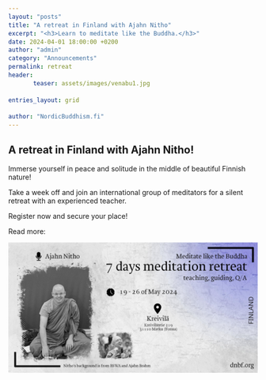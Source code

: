 ```yaml
---
layout: "posts"
title: "A retreat in Finland with Ajahn Nitho"
excerpt: "<h3>Learn to meditate like the Buddha.</h3>"
date: 2024-04-01 18:00:00 +0200
author: "admin"
category: "Announcements"
permalink: retreat
header: 
       teaser: assets/images/venabu1.jpg

entries_layout: grid

author: "NordicBuddhism.fi"
---
```

<h2>A retreat in Finland with Ajahn Nitho!</h2>
Immerse yourself in peace and solitude in the middle of beautiful Finnish nature! 

Take a week off and join an international group of meditators for a silent retreat with an experienced teacher. 

Register now and secure your place!


Read more:

<a href="https://dnbf.org/kreivila/indexen.html#slide1"><img src="assets/images/nithoposter.jpg" alt="retriitti"></a>
